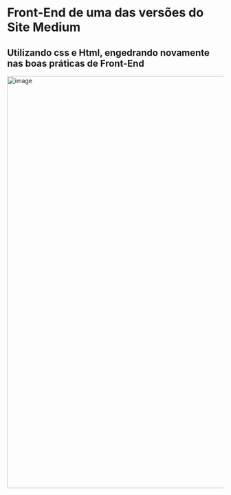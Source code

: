 # Front-End de uma das versões do Site Medium 

## Utilizando css e Html, engedrando novamente nas boas práticas de Front-End

<img width="1905" height="959" alt="image" src="https://github.com/user-attachments/assets/37558457-5a37-40b8-bf4b-89cafd7140d4" />
